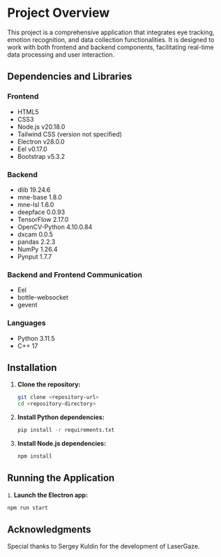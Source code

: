 # Project Overview

This project is a comprehensive application that integrates eye tracking, emotion recognition, and data collection functionalities. It is designed to work with both frontend and backend components, facilitating real-time data processing and user interaction.

## Dependencies and Libraries

### Frontend
- HTML5
- CSS3
- Node.js v20.18.0
- Tailwind CSS (version not specified)
- Electron v28.0.0
- Eel v0.17.0
- Bootstrap v5.3.2

### Backend
- dlib 19.24.6
- mne-base 1.8.0
- mne-lsl 1.6.0
- deepface 0.0.93
- TensorFlow 2.17.0
- OpenCV-Python 4.10.0.84
- dxcam 0.0.5
- pandas 2.2.3
- NumPy 1.26.4
- Pynput 1.7.7

### Backend and Frontend Communication
- Eel
- bottle-websocket
- gevent

### Languages
- Python 3.11.5
- C++ 17

## Installation

1. **Clone the repository:**
   ```bash
   git clone <repository-url>
   cd <repository-directory>
   ```

2. **Install Python dependencies:**
   ```bash
   pip install -r requirements.txt
   ```

3. **Install Node.js dependencies:**
   ```bash
   npm install
   ```

## Running the Application


`1`. **Launch the Electron app:**
   ```bash
   npm run start
   ```

## Acknowledgments

Special thanks to Sergey Kuldin for the development of LaserGaze.